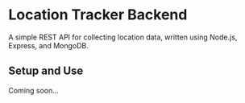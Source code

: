 # Location Tracker Backend 
A simple REST API for collecting location data, written using Node.js, Express, and MongoDB. 

## Setup and Use
Coming soon...
